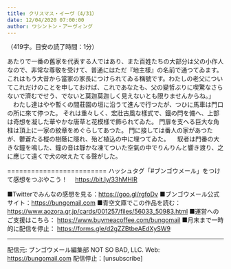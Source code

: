 ```yaml
---
title: クリスマス・イーヴ（4/31）
date: 12/04/2020 07:00:00
author: ワシントン・アーヴィング
---
```


（419字。目安の読了時間：1分）

あたりで一番の舊家を代表する人ではあり、また百姓たちの大部分は父の小作人なので、非常な尊敬を受けて、普通にはただ『地主樣』の名前で通つてゐます。これはもう大昔から當家の家長につけられてゐる稱號です。わたしの老父についてこれだけのことを申しておけば、これであなたも、父の變哲ぶりに喫驚なさらないで濟むでせう、でないと莫迦莫迦しく見えないとも限りませんからね。」
　わたし達はやや暫くの間莊園の垣に沿うて進んで行つたが、つひに馬車は門口の所に來て停つた。
それは重々しく、宏壯古風な樣式で、鐡の閂を備へ、上部は奇想を凝した華やかな唐草と花模樣で飾られてゐた。
門扉を支へる巨大な角柱は頂上に一家の紋章をめぐらしてあつた。
門に接しては番人の家があつたが、鬱蒼たる樅の樹蔭に隱れ、殆ど植込の中に埋つてゐた。
　馭者は門番の大きな鐘を鳴した、鐘の音は靜かな凍てついた空氣の中でりんりんと響き渡り、之に應じて遠くで犬の吠えたてる聲がした。

=========================
ハッシュタグ「#ブンゴウメール」をつけて感想をつぶやこう！　
https://bit.ly/33hMHlR

■Twitterでみんなの感想を見る：https://goo.gl/rgfoDv
■ブンゴウメール公式サイト：https://bungomail.com
■青空文庫でこの作品を読む：https://www.aozora.gr.jp/cards/001257/files/56033_50983.html
■運営へのご支援はこちら： https://www.buymeacoffee.com/bungomail
■月末まで一時的に配信を停止： https://forms.gle/d2gZZBtbeAEdXySW9

-------
配信元: ブンゴウメール編集部
NOT SO BAD, LLC.
Web: https://bungomail.com
配信停止：[unsubscribe]

